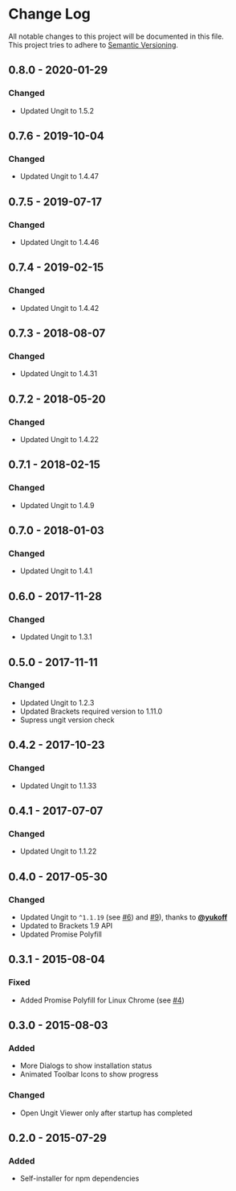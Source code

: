 # Change Log
All notable changes to this project will be documented in this file.  
This project tries to adhere to [Semantic Versioning](http://semver.org/).


## 0.8.0 - 2020-01-29
### Changed
- Updated Ungit to 1.5.2


## 0.7.6 - 2019-10-04
### Changed
- Updated Ungit to 1.4.47


## 0.7.5 - 2019-07-17
### Changed
- Updated Ungit to 1.4.46


## 0.7.4 - 2019-02-15
### Changed
- Updated Ungit to 1.4.42


## 0.7.3 - 2018-08-07
### Changed
- Updated Ungit to 1.4.31


## 0.7.2 - 2018-05-20
### Changed
- Updated Ungit to 1.4.22


## 0.7.1 - 2018-02-15
### Changed
- Updated Ungit to 1.4.9


## 0.7.0 - 2018-01-03
### Changed
- Updated Ungit to 1.4.1


## 0.6.0 - 2017-11-28
### Changed
- Updated Ungit to 1.3.1


## 0.5.0 - 2017-11-11
### Changed
- Updated Ungit to 1.2.3
- Updated Brackets required version to 1.11.0
- Supress ungit version check


## 0.4.2 - 2017-10-23
### Changed
- Updated Ungit to 1.1.33


## 0.4.1 - 2017-07-07
### Changed
- Updated Ungit to 1.1.22


## 0.4.0 - 2017-05-30
### Changed
- Updated Ungit to `^1.1.19` (see [#6](https://github.com/Hirse/brackets-ungit/issues/6)) and [#9](https://github.com/Hirse/brackets-ungit/issues/9)), thanks to [__@yukoff__](https://github.com/yukoff)
- Updated to Brackets 1.9 API
- Updated Promise Polyfill


## 0.3.1 - 2015-08-04
### Fixed
- Added Promise Polyfill for Linux Chrome (see [#4](https://github.com/Hirse/brackets-ungit/issues/4))


## 0.3.0 - 2015-08-03
### Added
- More Dialogs to show installation status
- Animated Toolbar Icons to show progress

### Changed
- Open Ungit Viewer only after startup has completed


## 0.2.0 - 2015-07-29
### Added
- Self-installer for npm dependencies
